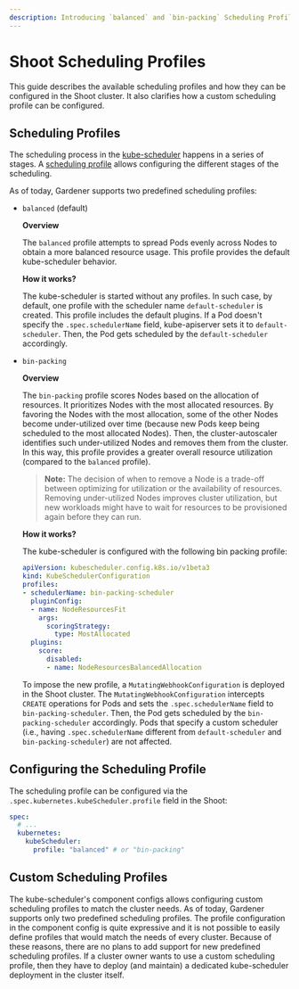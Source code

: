 ```yaml
---
description: Introducing `balanced` and `bin-packing` Scheduling Profiles 
---
```


# Shoot Scheduling Profiles

This guide describes the available scheduling profiles and how they can be configured in the Shoot cluster. It also clarifies how a custom scheduling profile can be configured.

## Scheduling Profiles

The scheduling process in the [kube-scheduler](https://kubernetes.io/docs/reference/command-line-tools-reference/kube-scheduler/) happens in a series of stages. A [scheduling profile](https://kubernetes.io/docs/reference/scheduling/config/#profiles) allows configuring the different stages of the scheduling.

As of today, Gardener supports two predefined scheduling profiles:

- `balanced` (default)

   **Overview** 

   The `balanced` profile attempts to spread Pods evenly across Nodes to obtain a more balanced resource usage. This profile provides the default kube-scheduler behavior.
   
   **How it works?**
   
   The kube-scheduler is started without any profiles. In such case, by default, one profile with the scheduler name `default-scheduler` is created. This profile includes the default plugins. If a Pod doesn't specify the `.spec.schedulerName` field, kube-apiserver sets it to `default-scheduler`. Then, the Pod gets scheduled by the `default-scheduler` accordingly.
  
- `bin-packing`

   **Overview**

   The `bin-packing` profile scores Nodes based on the allocation of resources. It prioritizes Nodes with the most allocated resources. By favoring the Nodes with the most allocation, some of the other Nodes become under-utilized over time (because new Pods keep being scheduled to the most allocated Nodes). Then, the cluster-autoscaler identifies such under-utilized Nodes and removes them from the cluster. In this way, this profile provides a greater overall resource utilization (compared to the `balanced` profile).

   > **Note:** The decision of when to remove a Node is a trade-off between optimizing for utilization or the availability of resources. Removing under-utilized Nodes improves cluster utilization, but new workloads might have to wait for resources to be provisioned again before they can run.

   **How it works?**
   
   The kube-scheduler is configured with the following bin packing profile:

   ```yaml
   apiVersion: kubescheduler.config.k8s.io/v1beta3
   kind: KubeSchedulerConfiguration
   profiles:
   - schedulerName: bin-packing-scheduler
     pluginConfig:
     - name: NodeResourcesFit
       args:
         scoringStrategy:
           type: MostAllocated
     plugins:
       score:
         disabled:
         - name: NodeResourcesBalancedAllocation
   ```

   To impose the new profile, a `MutatingWebhookConfiguration` is deployed in the Shoot cluster. The `MutatingWebhookConfiguration` intercepts `CREATE` operations for Pods and sets the `.spec.schedulerName` field to `bin-packing-scheduler`. Then, the Pod gets scheduled by the `bin-packing-scheduler` accordingly. Pods that specify a custom scheduler (i.e., having `.spec.schedulerName` different from `default-scheduler` and `bin-packing-scheduler`) are not affected.

## Configuring the Scheduling Profile

The scheduling profile can be configured via the `.spec.kubernetes.kubeScheduler.profile` field in the Shoot:

```yaml
spec:
  # ...
  kubernetes:
    kubeScheduler:
      profile: "balanced" # or "bin-packing"
```

## Custom Scheduling Profiles

The kube-scheduler's component configs allows configuring custom scheduling profiles to match the cluster needs. As of today, Gardener supports only two predefined scheduling profiles. The profile configuration in the component config is quite expressive and it is not possible to easily define profiles that would match the needs of every cluster. Because of these reasons, there are no plans to add support for new predefined scheduling profiles. If a cluster owner wants to use a custom scheduling profile, then they have to deploy (and maintain) a dedicated kube-scheduler deployment in the cluster itself.
